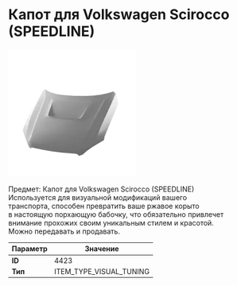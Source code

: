 # Капот для Volkswagen Scirocco (SPEEDLINE)

![Item Image](../img/4423.webp?raw=true)

Предмет: Капот для Volkswagen Scirocco (SPEEDLINE)<br>Используется для визуальной модификаций вашего<br>транспорта, способен превратить ваше ржавое корыто<br>в настоящую порхающую бабочку, что обязательно привлечет<br>внимание прохожих своим уникальным стилем и красотой.<br>Можно передавать и продавать.


| Параметр | Значение |
|----------|----------|
| **ID** | 4423 |
| **Тип** | ITEM_TYPE_VISUAL_TUNING |


